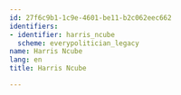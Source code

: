 ```yaml
---
id: 27f6c9b1-1c9e-4601-be11-b2c062eec662
identifiers:
- identifier: harris_ncube
  scheme: everypolitician_legacy
name: Harris Ncube
lang: en
title: Harris Ncube

---
```

